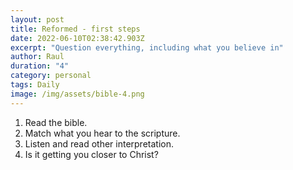 ```yaml
---
layout: post
title: Reformed - first steps
date: 2022-06-10T02:38:42.903Z
excerpt: "Question everything, including what you believe in"
author: Raul
duration: "4"
category: personal
tags: Daily
image: /img/assets/bible-4.png
---
```


1. Read the bible.
2. Match what you hear to the scripture.
3. Listen and read other interpretation.
4. Is it getting you closer to Christ?
